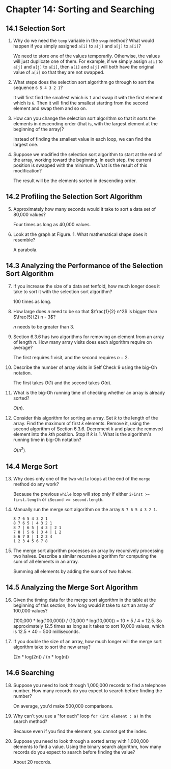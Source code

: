 # Chapter 14: Sorting and Searching

## 14.1 Selection Sort

1. Why do we need the `temp` variable in the `swap` method? What would happen if you simply assigned `a[i]` to `a[j]` and `a[j]` to `a[i]`?

   We need to store one of the values temporarily. Otherwise, the values will just duplicate one of them. For example, if we simply assign `a[i]` to `a[j]` and `a[j]` to `a[i]`, then `a[i]` and `a[j]` will both have the original value of `a[i]` so that they are not swapped.

2. What steps does the selection sort algorithm go through to sort the sequence `6 5 4 3 2 1`?

   It will first find the smallest which is `1` and swap it with the first element which is `6`. Then it will find the smallest starting from the second element and swap them and so on.

3. How can you change the selection sort algorithm so that it sorts the elements in descending order (that is, with the largest element at the beginning of the array)?

   Instead of finding the smallest value in each loop, we can find the largest one.

4. Suppose we modified the selection sort algorithm to start at the end of the array, working toward the beginning. In each step, the current position is swapped with the minimum. What is the result of this modification?

   The result will be the elements sorted in descending order.

## 14.2 Profiling the Selection Sort Algorithm

5. Approximately how many seconds would it take to sort a data set of 80,000 values?

   Four times as long as 40,000 values.

6. Look at the graph at Figure. 1. What mathematical shape does it resemble?

   A parabola.

## 14.3 Analyzing the Performance of the Selection Sort Algorithm

7. If you increase the size of a data set tenfold, how much longer does it take to sort it with the selection sort algorithm?

   100 times as long.

8. How large does $n$ need to be so that $\frac{1}{2} n^2$ is bigger than $\frac{5}{2} n - 3$?

   $n$ needs to be greater than 3.

9. Section 6.3.6 has two algorithms for removing an element from an array of length $n$. How many array visits does each algorithm require on average?

   The first requires $1$ visit, and the second requires $n - 2$.

10. Describe the number of array visits in Self Check 9 using the big-Oh notation.

    The first takes $O(1)$ and the second takes $O(n)$.

11. What is the big-Oh running time of checking whether an array is already sorted?

    $O(n)$.

12. Consider this algorithm for sorting an array. Set $k$ to the length of the array. Find the maximum of first $k$ elements. Remove it, using the second algorithm of Section 6.3.6. Decrement $k$ and place the removed element into the $k$th position. Stop if $k$ is 1. What is the algorithm's running time in big-Oh notation?

    $O(n^2)$.

## 14.4 Merge Sort

13. Why does only one of the two `while` loops at the end of the `merge` method do any work?

    Because the previous `while` loop will stop only if either `iFirst >= first.length` or `iSecond >= second.length`.

14. Manually run the merge sort algorithm on the array `8 7 6 5 4 3 2 1`.

    ```
    8 7 6 5 4 3 2 1
    8 7 6 5 | 4 3 2 1
    8 7 | 6 5 | 4 3 | 2 1
    7 8 | 5 6 | 3 4 | 1 2
    5 6 7 8 | 1 2 3 4
    1 2 3 4 5 6 7 8
    ```

15. The merge sort algorithm processes an array by recursively processing two halves. Describe a similar recursive algorithm for computing the sum of all elements in an array.

    Summing all elements by adding the sums of two halves.

## 14.5 Analyzing the Merge Sort Algorithm

16. Given the timing data for the merge sort algorithm in the table at the beginning of this section, how long would it take to sort an array of 100,000 values?

    (100,000 * log(100,000)) / (10,000 * log(10,000)) = 10 * 5 / 4 = 12.5. So approximately 12.5 times as long as it takes to sort 10,000 values, which is 12.5 * 40 = 500 milliseconds.

17. If you double the size of an array, how much longer will the merge sort algorithm take to sort the new array?

    (2n * log(2n)) / (n * log(n))

## 14.6 Searching

18. Suppose you need to look through 1,000,000 records to find a telephone number. How many records do you expect to search before finding the number?

    On average, you'd make 500,000 comparisons.

19. Why can't you use a "for each" loop `for (int element : a)` in the search method?

    Because even if you find the element, you cannot get the index.

20. Suppose you need to look through a sorted array with 1,000,000 elements to find a value. Using the binary search algorithm, how many records do you expect to search before finding the value?

    About 20 records.